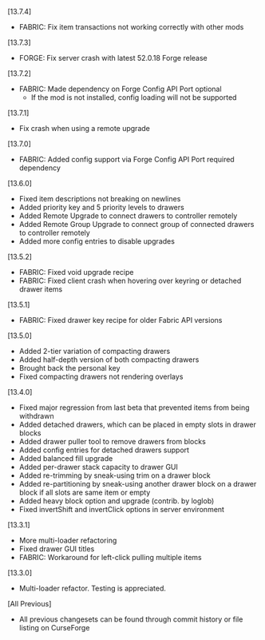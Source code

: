 [13.7.4]
- FABRIC: Fix item transactions not working correctly with other mods

[13.7.3]
- FORGE: Fix server crash with latest 52.0.18 Forge release

[13.7.2]
- FABRIC: Made dependency on Forge Config API Port optional
    - If the mod is not installed, config loading will not be supported

[13.7.1]
- Fix crash when using a remote upgrade

[13.7.0]
- FABRIC: Added config support via Forge Config API Port required dependency

[13.6.0]
- Fixed item descriptions not breaking on newlines
- Added priority key and 5 priority levels to drawers
- Added Remote Upgrade to connect drawers to controller remotely
- Added Remote Group Upgrade to connect group of connected drawers to controller remotely
- Added more config entries to disable upgrades

[13.5.2]
- FABRIC: Fixed void upgrade recipe
- FABRIC: Fixed client crash when hovering over keyring or detached drawer items

[13.5.1]
- FABRIC: Fixed drawer key recipe for older Fabric API versions

[13.5.0]
- Added 2-tier variation of compacting drawers
- Added half-depth version of both compacting drawers
- Brought back the personal key
- Fixed compacting drawers not rendering overlays

[13.4.0]
- Fixed major regression from last beta that prevented items from being withdrawn
- Added detached drawers, which can be placed in empty slots in drawer blocks
- Added drawer puller tool to remove drawers from blocks
- Added config entries for detached drawers support
- Added balanced fill upgrade
- Added per-drawer stack capacity to drawer GUI
- Added re-trimming by sneak-using trim on a drawer block
- Added re-partitioning by sneak-using another drawer block on a drawer block if all slots are same item or empty
- Added heavy block option and upgrade (contrib. by loglob)
- Fixed invertShift and invertClick options in server environment

[13.3.1]
- More multi-loader refactoring
- Fixed drawer GUI titles
- FABRIC: Workaround for left-click pulling multiple items

[13.3.0]
- Multi-loader refactor.  Testing is appreciated.

[All Previous]
- All previous changesets can be found through commit history
or file listing on CurseForge
